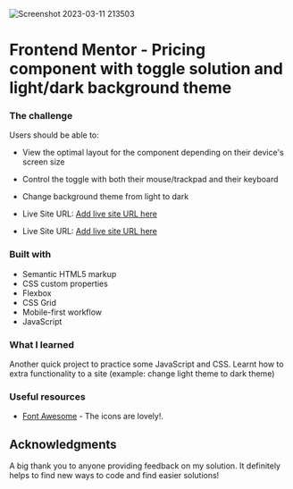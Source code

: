 ![Screenshot 2023-03-11 213503](https://user-images.githubusercontent.com/31295561/224510423-58970dd4-52a6-4da7-8380-dd35e2e822fb.png)

# Frontend Mentor - Pricing component with toggle solution and light/dark background theme

### The challenge

Users should be able to:

- View the optimal layout for the component depending on their device's screen size
- Control the toggle with both their mouse/trackpad and their keyboard
- Change background theme from light to dark


- Live Site URL: [Add live site URL here](https://your-live-site-url.com)
- Live Site URL: [Add live site URL here](https://your-live-site-url.com)


### Built with

- Semantic HTML5 markup
- CSS custom properties
- Flexbox
- CSS Grid
- Mobile-first workflow
- JavaScript

### What I learned

Another quick project to practice some JavaScript and CSS. Learnt how to extra functionality to a site (example: change light theme to dark theme)


### Useful resources

- [Font Awesome](https://www.fontawesome.com) - The icons are lovely!.


## Acknowledgments

A big thank you to anyone providing feedback on my solution. It definitely helps to find new ways to code and find easier solutions!
